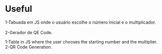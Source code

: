 # Useful

1-Tabuada em JS onde o usuário escolhe o número inicial e o multiplicador. <br>   
2-Gerador de QE Code. <br>

1-Table in JS where the user chooses the starting number and the multiplier. <br>
2-QR Code Generation. <br>



